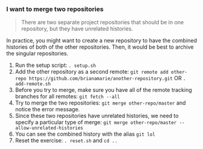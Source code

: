 ### I want to merge two repositories

> There are two separate project repositories that should be in one repository, but they have unrelated histories.

In practice, you might want to create a new repository to have the combined histories of both of the other repositories. Then, it would be best to archive the singular repositories.

1. Run the setup script: `. setup.sh`
2. Add the other repository as a second remote: `git remote add other-repo https://github.com/brianamarie/another-repository.git` OR `. add-remote.sh`
3. Before you try to merge, make sure you have all of the remote tracking branches for all remotes: `git fetch --all`
4. Try to merge the two repositories: `git merge other-repo/master` and notice the error message.
5. Since these two repositories have unrelated histories, we need to specify a particular type of merge: `git merge other-repo/master --allow-unrelated-histories`
6. You can see the combined history with the alias `git lol`
7. Reset the exercise: `. reset.sh` and `cd ..`

